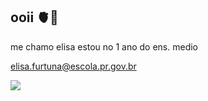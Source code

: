 ## ooii 🫀🌇
me chamo elisa
estou no 1 ano do ens. medio

elisa.furtuna@escola.pr.gov.br

![](https://media.giphy.com/media/rmq2JpczaXsL2TLqsd/giphy.gif?cid=790b76117l0slb32bo8vaiy7cl45qhvbngt9l0mk41x226lc&ep=v1_gifs_search&rid=giphy.gif&ct=g)





<!--
**elisafurtuna/elisafurtuna** is a ✨ _special_ ✨ repository because its `README.md` (this file) appears on your GitHub profile.

Here are some ideas to get you started:

- 🔭 I’m currently working on ...
- 🌱 I’m currently learning ...
- 👯 I’m looking to collaborate on ...
- 🤔 I’m looking for help with ...
- 💬 Ask me about ...
- 📫 How to reach me: ...
- 😄 Pronouns: ...
- ⚡ Fun fact: ...
-->
